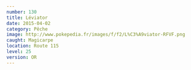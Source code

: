 ```yaml
---
number: 130
title: Léviator
date: 2015-04-02
category: Pêche
image: http://www.pokepedia.fr/images/f/f2/L%C3%A9viator-RFVF.png
caught: Magicarpe
location: Route 115
level: 25
version: OR
---
```

